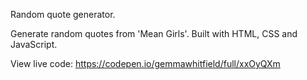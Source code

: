 Random quote generator.

Generate random quotes from 'Mean Girls'. Built with HTML, CSS and JavaScript. 

View live code: https://codepen.io/gemmawhitfield/full/xxOyQXm
